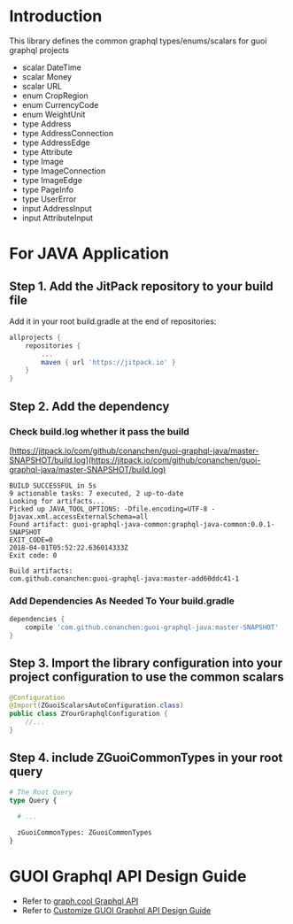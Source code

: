 # Introduction
This library defines the common graphql types/enums/scalars for guoi graphql projects
-  scalar DateTime
-  scalar Money
-  scalar URL
-  enum CropRegion
-  enum CurrencyCode
-  enum WeightUnit
-  type Address
-  type AddressConnection
-  type AddressEdge
-  type Attribute
-  type Image
-  type ImageConnection
-  type ImageEdge
-  type PageInfo
-  type UserError
-  input AddressInput
-  input AttributeInput

# For JAVA Application 
## Step 1. Add the JitPack repository to your build file
Add it in your root build.gradle at the end of repositories:
```gradle
allprojects {
    repositories {
        ...
        maven { url 'https://jitpack.io' }
    }
}
```
	
## Step 2. Add the dependency

### Check build.log whether it pass the build
[https://jitpack.io/com/github/conanchen/guoi-graphql-java/master-SNAPSHOT/build.log](https://jitpack.io/com/github/conanchen/guoi-graphql-java/master-SNAPSHOT/build.log)
```angular2html
BUILD SUCCESSFUL in 5s
9 actionable tasks: 7 executed, 2 up-to-date
Looking for artifacts...
Picked up JAVA_TOOL_OPTIONS: -Dfile.encoding=UTF-8 -Djavax.xml.accessExternalSchema=all
Found artifact: guoi-graphql-java-common:graphql-java-common:0.0.1-SNAPSHOT
EXIT_CODE=0
2018-04-01T05:52:22.636014333Z
Exit code: 0

Build artifacts:
com.github.conanchen:guoi-graphql-java:master-add60ddc41-1
```
### Add Dependencies As Needed To Your build.gradle
```gradle
dependencies {
    compile 'com.github.conanchen:guoi-graphql-java:master-SNAPSHOT'
}
```
	
## Step 3. Import the library configuration into your project configuration to use the common scalars
```java
@Configuration
@Import(ZGuoiScalarsAutoConfiguration.class)
public class ZYourGraphqlConfiguration {
    //...
}    
```
## Step 4. include ZGuoiCommonTypes in your root query
```graphql
# The Root Query 
type Query {

  # ...
  
  zGuoiCommonTypes: ZGuoiCommonTypes
}

```
# GUOI Graphql API Design Guide
- Refer to [graph.cool Graphql API](https://www.graph.cool/docs/reference/graphql-api/overview-abogasd0go)
- Refer to [Customize GUOI Graphql API Design Guide](GUOI_GRAPHQL_API_DESIGN_GUIDE.md)